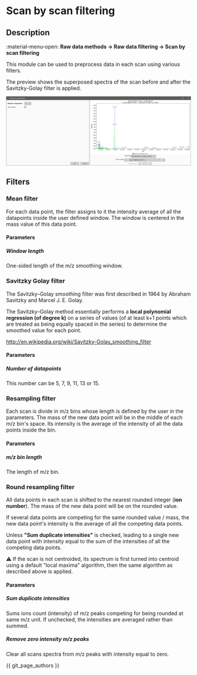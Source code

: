 # **Scan by scan filtering**

## **Description**

:material-menu-open: **Raw data methods → Raw data filtering → Scan by scan filtering**

This module can be used to preprocess data in each scan using various filters.

The preview shows the superposed spectra of the scan before and after the Savitzky-Golay filter is applied.

![Preview example](scan-by-scan-preview.png)

## **Filters**

### **Mean filter**

For each data point, the filter assigns to it the intensity average of all the datapoints inside the user defined window. The window is centered in the mass value of this data point.

#### **Parameters**

##### **Window length**

One-sided length of the m/z smoothing window.

### **Savitzky Golay filter**

The Savitzky–Golay smoothing filter was first described in 1964 by Abraham Savitzky and Marcel J. E. Golay.

The Savitzky–Golay method essentially performs a **local polynomial regression (of degree k)** on a series of values (of at least k+1 points which are treated as being equally spaced in the series) to determine the smoothed value for each point. 

<http://en.wikipedia.org/wiki/Savitzky-Golay_smoothing_filter>

#### **Parameters**

##### **Number of datapoints**

This number can be 5, 7, 9, 11, 13 or 15.

### **Resampling filter**

Each scan is divide in m/z bins whose length is defined by the user in the parameters. The mass of the new data point will be in the middle of each m/z bin's space. Its intensity is the average of the intensity of all the data points inside the bin.

#### **Parameters**

##### **m/z bin length**

The length of m/z bin.

### **Round resampling filter**

All data points in each scan is shifted to the nearest rounded integer (**ion number**). The mass of the new data point will be on the rounded value. 

If several data points are competing for the same rounded value / mass, the new data point's intensity is the average of all the competing data points. 

Unless **"Sum duplicate intensities"** is checked, leading to a single new data point with intensity equal to the sum of the intensities of all the competing data points. 

:warning: If the scan is not centroided, its spectrum is first turned into centroid using a default "local maxima" algorithm, then the same algorithm as described above is applied.

#### **Parameters**

##### **Sum duplicate intensities**

Sums ions count (intensity) of m/z peaks competing for being rounded at same m/z unit. If unchecked, the intensities are averaged rather than summed.

##### **Remove zero intensity m/z peaks**

Clear all scans spectra from m/z peaks with intensity equal to zero.

[//]: # (TODO Add the images for each filter)

{{ git_page_authors }}